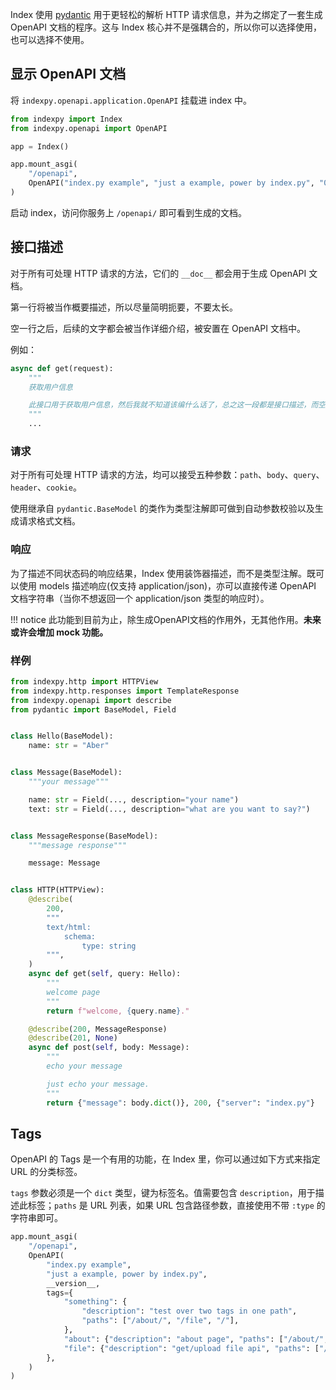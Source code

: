 Index 使用 [pydantic](https://pydantic-docs.helpmanual.io/) 用于更轻松的解析 HTTP 请求信息，并为之绑定了一套生成 OpenAPI 文档的程序。这与 Index 核心并不是强耦合的，所以你可以选择使用，也可以选择不使用。

## 显示 OpenAPI 文档

将 `indexpy.openapi.application.OpenAPI` 挂载进 index 中。

```python
from indexpy import Index
from indexpy.openapi import OpenAPI

app = Index()

app.mount_asgi(
    "/openapi",
    OpenAPI("index.py example", "just a example, power by index.py", "0.1.0")
)
```

启动 index，访问你服务上 `/openapi/` 即可看到生成的文档。

## 接口描述

对于所有可处理 HTTP 请求的方法，它们的 `__doc__` 都会用于生成 OpenAPI 文档。

第一行将被当作概要描述，所以尽量简明扼要，不要太长。

空一行之后，后续的文字都会被当作详细介绍，被安置在 OpenAPI 文档中。

例如：

```python
async def get(request):
    """
    获取用户信息

    此接口用于获取用户信息，然后我就不知道该编什么话了，总之这一段都是接口描述，而空的一行的上面是接口标题。
    """
    ...
```

### 请求

对于所有可处理 HTTP 请求的方法，均可以接受五种参数：`path`、`body`、`query`、`header`、`cookie`。

使用继承自 `pydantic.BaseModel` 的类作为类型注解即可做到自动参数校验以及生成请求格式文档。

### 响应

为了描述不同状态码的响应结果，Index 使用装饰器描述，而不是类型注解。既可以使用 models 描述响应(仅支持 application/json)，亦可以直接传递 OpenAPI 文档字符串（当你不想返回一个 application/json 类型的响应时）。

!!! notice
    此功能到目前为止，除生成OpenAPI文档的作用外，无其他作用。**未来或许会增加 mock 功能。**

### 样例

```python
from indexpy.http import HTTPView
from indexpy.http.responses import TemplateResponse
from indexpy.openapi import describe
from pydantic import BaseModel, Field


class Hello(BaseModel):
    name: str = "Aber"


class Message(BaseModel):
    """your message"""

    name: str = Field(..., description="your name")
    text: str = Field(..., description="what are you want to say?")


class MessageResponse(BaseModel):
    """message response"""

    message: Message


class HTTP(HTTPView):
    @describe(
        200,
        """
        text/html:
            schema:
                type: string
        """,
    )
    async def get(self, query: Hello):
        """
        welcome page
        """
        return f"welcome, {query.name}."

    @describe(200, MessageResponse)
    @describe(201, None)
    async def post(self, body: Message):
        """
        echo your message

        just echo your message.
        """
        return {"message": body.dict()}, 200, {"server": "index.py"}
```

## Tags

OpenAPI 的 Tags 是一个有用的功能，在 Index 里，你可以通过如下方式来指定 URL 的分类标签。

`tags` 参数必须是一个 `dict` 类型，键为标签名。值需要包含 `description`，用于描述此标签；`paths` 是 URL 列表，如果 URL 包含路径参数，直接使用不带 `:type` 的字符串即可。

```python
app.mount_asgi(
    "/openapi",
    OpenAPI(
        "index.py example",
        "just a example, power by index.py",
        __version__,
        tags={
            "something": {
                "description": "test over two tags in one path",
                "paths": ["/about/", "/file", "/"],
            },
            "about": {"description": "about page", "paths": ["/about/", "/about/me"]},
            "file": {"description": "get/upload file api", "paths": ["/file"]},
        },
    )
)
```
